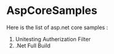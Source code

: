 # AspCoreSamples

Here is the list of asp.net core samples :
1. Unitesting Autherization Filter
2. .Net Full Build
